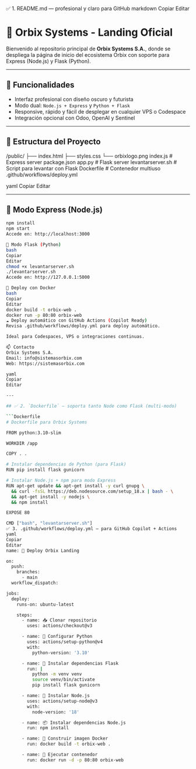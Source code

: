 ✅ 1. README.md — profesional y claro para GitHub
markdown
Copiar
Editar
# 🧠 Orbix Systems - Landing Oficial

Bienvenido al repositorio principal de **Orbix Systems S.A.**, donde se despliega la página de inicio del ecosistema Orbix con soporte para Express (Node.js) y Flask (Python).

---

## 🚀 Funcionalidades

- Interfaz profesional con diseño oscuro y futurista
- Modo dual: `Node.js + Express` y `Python + Flask`
- Responsive, rápido y fácil de desplegar en cualquier VPS o Codespace
- Integración opcional con Odoo, OpenAI y Sentinel

---

## 📁 Estructura del Proyecto

/public/
├── index.html
├── styles.css
└── orbixlogo.png
index.js # Express server
package.json
app.py # Flask server
levantarserver.sh # Script para levantar con Flask
Dockerfile # Contenedor multiuso
.github/workflows/deploy.yml

yaml
Copiar
Editar

---

## 🧪 Modo Express (Node.js)

```bash
npm install
npm start
Accede en: http://localhost:3000

🧠 Modo Flask (Python)
bash
Copiar
Editar
chmod +x levantarserver.sh
./levantarserver.sh
Accede en: http://127.0.0.1:5000

🐳 Deploy con Docker
bash
Copiar
Editar
docker build -t orbix-web .
docker run -p 80:80 orbix-web
☁️ Deploy automático con GitHub Actions (Copilot Ready)
Revisa .github/workflows/deploy.yml para deploy automático.

Ideal para Codespaces, VPS o integraciones continuas.

📫 Contacto
Orbix Systems S.A.
Email: info@sistemasorbix.com
Web: https://sistemasorbix.com

yaml
Copiar
Editar

---

## ✅ 2. `Dockerfile` — soporta tanto Node como Flask (multi-modo)

```Dockerfile
# Dockerfile para Orbix Systems

FROM python:3.10-slim

WORKDIR /app

COPY . .

# Instalar dependencias de Python (para Flask)
RUN pip install flask gunicorn

# Instalar Node.js + npm para modo Express
RUN apt-get update && apt-get install -y curl gnupg \
  && curl -fsSL https://deb.nodesource.com/setup_18.x | bash - \
  && apt-get install -y nodejs \
  && npm install

EXPOSE 80

CMD ["bash", "levantarserver.sh"]
✅ 3. .github/workflows/deploy.yml — para GitHub Copilot + Actions
yaml
Copiar
Editar
name: 🚀 Deploy Orbix Landing

on:
  push:
    branches:
      - main
  workflow_dispatch:

jobs:
  deploy:
    runs-on: ubuntu-latest

    steps:
      - name: 📥 Clonar repositorio
        uses: actions/checkout@v3

      - name: 🐍 Configurar Python
        uses: actions/setup-python@v4
        with:
          python-version: '3.10'

      - name: 🧪 Instalar dependencias Flask
        run: |
          python -m venv venv
          source venv/bin/activate
          pip install flask gunicorn

      - name: 🧰 Instalar Node.js
        uses: actions/setup-node@v3
        with:
          node-version: '18'

      - name: 📦 Instalar dependencias Node.js
        run: npm install

      - name: 🐳 Construir imagen Docker
        run: docker build -t orbix-web .

      - name: 🚀 Ejecutar contenedor
        run: docker run -d -p 80:80 orbix-web
